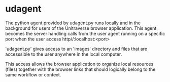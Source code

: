 # udagent

The python agent provided by udagent.py runs locally and in the background for users of the Unitraverse browser application. This agent becomes the server handling calls from the user agent running on a specific port when the user access http&#47;&#47;:localhost:&lt;port&gt;

'udagent.py' gives access to an 'images' directory and files that are accesssible to the user anywhere in the local computer.

This access allows the browser application to organize local resources (files) together with the browser links that should logically belong to the same workflow or context.

